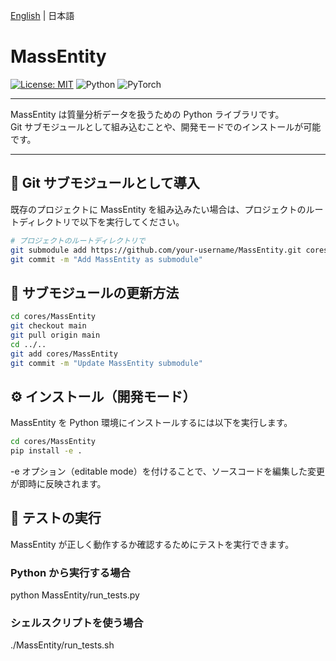 [English](README.md) | 日本語

# MassEntity

[![License: MIT](https://img.shields.io/badge/License-MIT-red.svg)](LICENSE)
![Python](https://img.shields.io/badge/Python-3.10-blue)
![PyTorch](https://img.shields.io/badge/PyTorch-2.2.0-orange)

---

MassEntity は質量分析データを扱うための Python ライブラリです。  
Git サブモジュールとして組み込むことや、開発モードでのインストールが可能です。

---

## 🔗 Git サブモジュールとして導入

既存のプロジェクトに MassEntity を組み込みたい場合は、プロジェクトのルートディレクトリで以下を実行してください。

```bash
# プロジェクトのルートディレクトリで
git submodule add https://github.com/your-username/MassEntity.git cores/MassEntity
git commit -m "Add MassEntity as submodule"
```

## 🔄 サブモジュールの更新方法
```bash
cd cores/MassEntity
git checkout main
git pull origin main
cd ../..
git add cores/MassEntity
git commit -m "Update MassEntity submodule"
```

## ⚙️ インストール（開発モード）
MassEntity を Python 環境にインストールするには以下を実行します。
```bash
cd cores/MassEntity
pip install -e .
```
-e オプション（editable mode）を付けることで、ソースコードを編集した変更が即時に反映されます。


## 🧪 テストの実行
MassEntity が正しく動作するか確認するためにテストを実行できます。

### Python から実行する場合

python MassEntity/run_tests.py

### シェルスクリプトを使う場合

./MassEntity/run_tests.sh